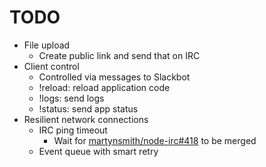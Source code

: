 TODO
====

  - File upload
    - Create public link and send that on IRC
  - Client control
    - Controlled via messages to Slackbot
    - !reload: reload application code
    - !logs: send logs
    - !status: send app status
  - Resilient network connections
    - IRC ping timeout
      - Wait for [martynsmith/node-irc#418](https://github.com/martynsmith/node-irc/pull/418) to be merged
    - Event queue with smart retry
